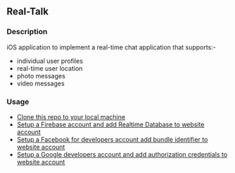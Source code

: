## Real-Talk

### Description 
iOS application to implement a real-time chat application that supports:-
- individual user profiles 
- real-time user location 
- photo messages 
- video messages 

### Usage 
- [Clone this repo to your local machine](https://github.com/davidk101/Real-Talk.git)
- [Setup a Firebase account and add Realtime Database to website account](https://firebase.google.com/)
- [Setup a Facebook for developers account add bundle identifier to website account](https://developers.facebook.com/)
- [Setup a Google developers account and add authorization credentials to website account](https://developers.google.com/)


